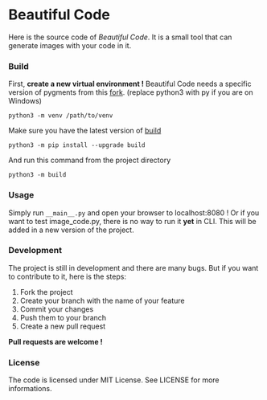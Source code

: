 # Beautiful Code

Here is the source code of *Beautiful Code*. It is a small tool that can generate images with your code in it.
### Build
First, **create a new virtual environment !** Beautiful Code needs a specific version of pygments from this [fork](https://github.com/MarronEyes/pygments/tree/img-font).
(replace python3 with py if you are on Windows)
```
python3 -m venv /path/to/venv
```
Make sure you have the latest version of [build](https://github.com/pypa/build)
```
python3 -m pip install --upgrade build
```
And run this command from the project directory 
```
python3 -m build
```

### Usage
Simply run ``__main__.py`` and open your browser to localhost:8080 !
Or if you want to test image_code.py, there is no way to run it **yet** in CLI. This will be added in a new version of the project.

### Development
The project is still in development and there are many bugs. But if you want to contribute to it, here is the steps:
1. Fork the project
2. Create your branch with the name of your feature
3. Commit your changes
4. Push them to your branch
5. Create a new pull request

**Pull requests are welcome !**

### License
The code is licensed under MIT License. See LICENSE for more informations.